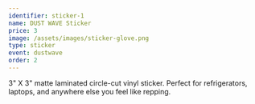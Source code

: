 ```yaml
---
identifier: sticker-1
name: DUST WAVE Sticker
price: 3
image: /assets/images/sticker-glove.png
type: sticker
event: dustwave
order: 2
---
```

3" X 3" matte laminated circle-cut vinyl sticker. Perfect for refrigerators, laptops, and anywhere else you feel like repping.